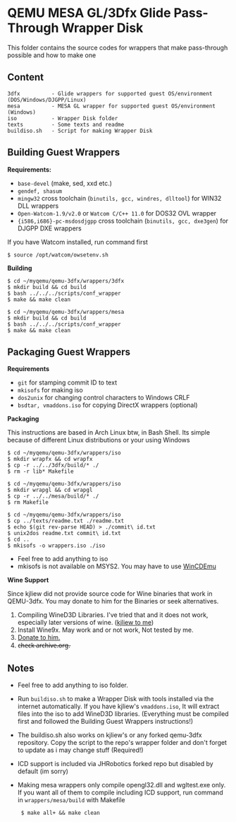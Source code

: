 # QEMU MESA GL/3Dfx Glide Pass-Through Wrapper Disk
This folder contains the source codes for wrappers that make pass-through possible and how to make one

## Content
    3dfx          - Glide wrappers for supported guest OS/environment (DOS/Windows/DJGPP/Linux)
    mesa          - MESA GL wrapper for supported guest OS/environment (Windows)
    iso           - Wrapper Disk folder
    texts         - Some texts and readme
    buildiso.sh   - Script for making Wrapper Disk
    
## Building Guest Wrappers
**Requirements:**
 - `base-devel` (make, sed, xxd etc.)
 - `gendef, shasum`
 - `mingw32` cross toolchain (`binutils, gcc, windres, dlltool`) for WIN32 DLL wrappers
 - `Open-Watcom-1.9/v2.0` or `Watcom C/C++ 11.0` for DOS32 OVL wrapper
 - `{i586,i686}-pc-msdosdjgpp` cross toolchain (`binutils, gcc, dxe3gen`) for DJGPP DXE wrappers

If you have Watcom installed, run command first

    $ source /opt/watcom/owsetenv.sh
    
**Building**

    $ cd ~/myqemu/qemu-3dfx/wrappers/3dfx
    $ mkdir build && cd build
    $ bash ../../../scripts/conf_wrapper
    $ make && make clean

    $ cd ~/myqemu/qemu-3dfx/wrappers/mesa
    $ mkdir build && cd build
    $ bash ../../../scripts/conf_wrapper
    $ make && make clean

## Packaging Guest Wrappers
**Requirements**
- `git` for stamping commit ID to text
- `mkisofs` for making iso
- `dos2unix` for changing control characters to Windows CRLF
- `bsdtar, vmaddons.iso` for copying DirectX wrappers (optional)

**Packaging**

This instructions are based in Arch Linux btw, in Bash Shell. Its simple because of different Linux distributions or your using Windows

    $ cd ~/myqemu/qemu-3dfx/wrappers/iso
    $ mkdir wrapfx && cd wrapfx
    $ cp -r ../../3dfx/build/* ./
    $ rm -r lib* Makefile     

    $ cd ~/myqemu/qemu-3dfx/wrappers/iso
    $ mkdir wrapgl && cd wrapgl
    $ cp -r ../../mesa/build/* ./
    $ rm Makefile
    
    $ cd ~/myqemu/qemu-3dfx/wrappers/iso
    $ cp ../texts/readme.txt ./readme.txt
    $ echo $(git rev-parse HEAD) > ./commit\ id.txt
    $ unix2dos readme.txt commit\ id.txt 
    $ cd ..
    $ mkisofs -o wrappers.iso ./iso
    
- Feel free to add anything to iso
- mkisofs is not available on MSYS2. You may have to use [WinCDEmu](https://wincdemu.sysprogs.org/download/)

**Wine Support**

Since kjliew did not provide source code for Wine binaries that work in QEMU-3dfx. You may donate to him for the Binaries or seek alternatives.

1. Compiling WineD3D Libraries. I've tried that and it does not work, especially later versions of wine. ([kjliew to me](https://www.youtube.com/watch?v=FGtzsy8Uptw))
2. Install Wine9x. May work and or not work, Not tested by me.
3. [Donate to him.](https://github.com/kjliew/qemu-3dfx?tab=readme-ov-file#donation)
4. c̶h̶e̶c̶k̶ ̶a̶r̶c̶h̶i̶v̶e̶.̶o̶r̶g̶.

## Notes
 - Feel free to add anything to iso folder.
 - Run `buildiso.sh` to make a Wrapper Disk with tools installed via the internet automatically. If you have kjliew's `vmaddons.iso`, It will extract files into the iso to add WineD3D libraries. (Everything must be compiled first and followed the Building Guest Wrappers instructions!)
 - The buildiso.sh also works on kjliew's or any forked qemu-3dfx repository. Copy the script to the repo's wrapper folder and don't forget to update as i may change stuff (Required!)
 - ICD support is included via JHRobotics forked repo but disabled by default (im sorry)
 - Making mesa wrappers only compile opengl32.dll and wgltest.exe only. If you want all of them to compile including ICD support, run command in `wrappers/mesa/build` with Makefile
        
        $ make all+ && make clean
